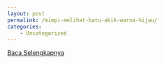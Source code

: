 ```yaml
---
layout: post
permalink: /mimpi-melihat-batu-akik-warna-hijau/
categories:
    - Uncategorized
---
```


[Baca Selengkapnya](/02)